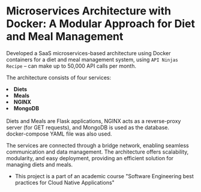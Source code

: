 # Microservices Architecture with Docker: A Modular Approach for Diet and Meal Management
Developed a SaaS microservices-based architecture using Docker containers for a diet and meal management system, using `API Ninjas Recipe` – can make up to 50,000 API calls per month.

The architecture consists of four services:
<li><strong>Diets</strong></li>
<li><strong>Meals</strong></li>
<li><strong>NGINX</strong></li>
<li><strong>MongoDB</strong></li>
<br>
Diets and Meals are Flask applications, NGINX acts as a reverse-proxy server (for GET requests), and MongoDB is used as the database.
<br>
docker-compose YAML file was also used.

The services are connected through a bridge network, enabling seamless communication and data management. 
The architecture offers scalability, modularity, and easy deployment, providing an efficient solution for managing diets and meals.

- This project is a part of an academic course "Software Engineering best practices for Cloud Native Applications"
